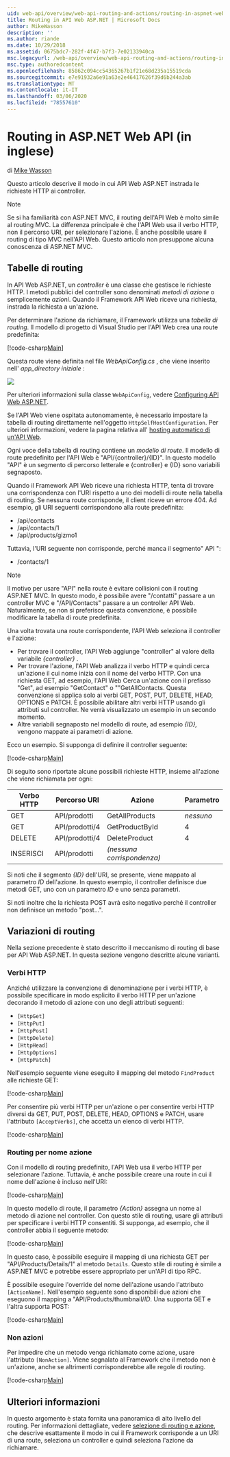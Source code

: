 ```yaml
---
uid: web-api/overview/web-api-routing-and-actions/routing-in-aspnet-web-api
title: Routing in API Web ASP.NET | Microsoft Docs
author: MikeWasson
description: ''
ms.author: riande
ms.date: 10/29/2018
ms.assetid: 0675bdc7-282f-4f47-b7f3-7e02133940ca
msc.legacyurl: /web-api/overview/web-api-routing-and-actions/routing-in-aspnet-web-api
msc.type: authoredcontent
ms.openlocfilehash: 85862c094cc54365267b1f21e68d235a15519cda
ms.sourcegitcommit: e7e91932a6e91a63e2e46417626f39d6b244a3ab
ms.translationtype: MT
ms.contentlocale: it-IT
ms.lasthandoff: 03/06/2020
ms.locfileid: "78557610"
---
```

# <a name="routing-in-aspnet-web-api"></a>Routing in ASP.NET Web API (in inglese)

di [Mike Wasson](https://github.com/MikeWasson)

Questo articolo descrive il modo in cui API Web ASP.NET instrada le richieste HTTP ai controller.

> [!NOTE]
> Se si ha familiarità con ASP.NET MVC, il routing dell'API Web è molto simile al routing MVC. La differenza principale è che l'API Web usa il verbo HTTP, non il percorso URI, per selezionare l'azione. È anche possibile usare il routing di tipo MVC nell'API Web. Questo articolo non presuppone alcuna conoscenza di ASP.NET MVC.

## <a name="routing-tables"></a>Tabelle di routing

In API Web ASP.NET, un *controller* è una classe che gestisce le richieste HTTP. I metodi pubblici del controller sono denominati *metodi di azione* o semplicemente *azioni*. Quando il Framework API Web riceve una richiesta, instrada la richiesta a un'azione.

Per determinare l'azione da richiamare, il Framework utilizza una *tabella di routing*. Il modello di progetto di Visual Studio per l'API Web crea una route predefinita:

[!code-csharp[Main](routing-in-aspnet-web-api/samples/sample1.cs)]

Questa route viene definita nel file *WebApiConfig.cs* , che viene inserito nell' *app\_directory iniziale* :

![](routing-in-aspnet-web-api/_static/image1.png)

Per ulteriori informazioni sulla classe `WebApiConfig`, vedere [Configuring API Web ASP.NET](../advanced/configuring-aspnet-web-api.md).

Se l'API Web viene ospitata autonomamente, è necessario impostare la tabella di routing direttamente nell'oggetto `HttpSelfHostConfiguration`. Per ulteriori informazioni, vedere la pagina relativa all' [hosting automatico di un'API Web](../older-versions/self-host-a-web-api.md).

Ogni voce della tabella di routing contiene un *modello di route*. Il modello di route predefinito per l'API Web è &quot;API/{controller}/{ID}&quot;. In questo modello &quot;API&quot; è un segmento di percorso letterale e {controller} e {ID} sono variabili segnaposto.

Quando il Framework API Web riceve una richiesta HTTP, tenta di trovare una corrispondenza con l'URI rispetto a uno dei modelli di route nella tabella di routing. Se nessuna route corrisponde, il client riceve un errore 404. Ad esempio, gli URI seguenti corrispondono alla route predefinita:

- /api/contacts
- /api/contacts/1
- /api/products/gizmo1

Tuttavia, l'URI seguente non corrisponde, perché manca il segmento&quot; API &quot;:

- /contacts/1

> [!NOTE]
> Il motivo per usare "API" nella route è evitare collisioni con il routing ASP.NET MVC. In questo modo, è possibile avere &quot;/contatti&quot; passare a un controller MVC e &quot;/API/Contacts&quot; passare a un controller API Web. Naturalmente, se non si preferisce questa convenzione, è possibile modificare la tabella di route predefinita.

Una volta trovata una route corrispondente, l'API Web seleziona il controller e l'azione:

- Per trovare il controller, l'API Web aggiunge &quot;controller&quot; al valore della variabile *{controller}* .
- Per trovare l'azione, l'API Web analizza il verbo HTTP e quindi cerca un'azione il cui nome inizia con il nome del verbo HTTP. Con una richiesta GET, ad esempio, l'API Web Cerca un'azione con il prefisso &quot;Get&quot;, ad esempio &quot;GetContact&quot; o &quot;&quot;GetAllContacts. Questa convenzione si applica solo ai verbi GET, POST, PUT, DELETE, HEAD, OPTIONS e PATCH. È possibile abilitare altri verbi HTTP usando gli attributi sul controller. Ne verrà visualizzato un esempio in un secondo momento.
- Altre variabili segnaposto nel modello di route, ad esempio *{ID},* vengono mappate ai parametri di azione.

Ecco un esempio. Si supponga di definire il controller seguente:

[!code-csharp[Main](routing-in-aspnet-web-api/samples/sample2.cs)]

Di seguito sono riportate alcune possibili richieste HTTP, insieme all'azione che viene richiamata per ogni:

| Verbo HTTP | Percorso URI | Azione | Parametro |
| --- | --- | --- | --- |
| GET | API/prodotti | GetAllProducts | *nessuno* |
| GET | API/prodotti/4 | GetProductById | 4 |
| DELETE | API/prodotti/4 | DeleteProduct | 4 |
| INSERISCI | API/prodotti | *(nessuna corrispondenza)* |  |

Si noti che il segmento *{ID}* dell'URI, se presente, viene mappato al parametro *ID* dell'azione. In questo esempio, il controller definisce due metodi GET, uno con un parametro *ID* e uno senza parametri.

Si noti inoltre che la richiesta POST avrà esito negativo perché il controller non definisce un metodo &quot;post...&quot;.

## <a name="routing-variations"></a>Variazioni di routing

Nella sezione precedente è stato descritto il meccanismo di routing di base per API Web ASP.NET. In questa sezione vengono descritte alcune varianti.

### <a name="http-verbs"></a>Verbi HTTP

Anziché utilizzare la convenzione di denominazione per i verbi HTTP, è possibile specificare in modo esplicito il verbo HTTP per un'azione decorando il metodo di azione con uno degli attributi seguenti:

- `[HttpGet]`
- `[HttpPut]`
- `[HttpPost]`
- `[HttpDelete]`
- `[HttpHead]`
- `[HttpOptions]`
- `[HttpPatch]`

Nell'esempio seguente viene eseguito il mapping del metodo `FindProduct` alle richieste GET:

[!code-csharp[Main](routing-in-aspnet-web-api/samples/sample3.cs)]

Per consentire più verbi HTTP per un'azione o per consentire verbi HTTP diversi da GET, PUT, POST, DELETE, HEAD, OPTIONS e PATCH, usare l'attributo `[AcceptVerbs]`, che accetta un elenco di verbi HTTP.

[!code-csharp[Main](routing-in-aspnet-web-api/samples/sample4.cs)]

<a id="routing_by_action_name"></a>
### <a name="routing-by-action-name"></a>Routing per nome azione

Con il modello di routing predefinito, l'API Web usa il verbo HTTP per selezionare l'azione. Tuttavia, è anche possibile creare una route in cui il nome dell'azione è incluso nell'URI:

[!code-csharp[Main](routing-in-aspnet-web-api/samples/sample5.cs)]

In questo modello di route, il parametro *{Action}* assegna un nome al metodo di azione nel controller. Con questo stile di routing, usare gli attributi per specificare i verbi HTTP consentiti. Si supponga, ad esempio, che il controller abbia il seguente metodo:

[!code-csharp[Main](routing-in-aspnet-web-api/samples/sample6.cs)]

In questo caso, è possibile eseguire il mapping di una richiesta GET per "API/Products/Details/1" al metodo `Details`. Questo stile di routing è simile a ASP.NET MVC e potrebbe essere appropriato per un'API di tipo RPC.

È possibile eseguire l'override del nome dell'azione usando l'attributo `[ActionName]`. Nell'esempio seguente sono disponibili due azioni che eseguono il mapping a &quot;API/Products/thumbnail/*ID*. Una supporta GET e l'altra supporta POST:

[!code-csharp[Main](routing-in-aspnet-web-api/samples/sample7.cs)]

### <a name="non-actions"></a>Non azioni

Per impedire che un metodo venga richiamato come azione, usare l'attributo `[NonAction]`. Viene segnalato al Framework che il metodo non è un'azione, anche se altrimenti corrisponderebbe alle regole di routing.

[!code-csharp[Main](routing-in-aspnet-web-api/samples/sample8.cs)]

## <a name="further-reading"></a>Ulteriori informazioni

In questo argomento è stata fornita una panoramica di alto livello del routing. Per informazioni dettagliate, vedere [selezione di routing e azione](routing-and-action-selection.md), che descrive esattamente il modo in cui il Framework corrisponde a un URI di una route, seleziona un controller e quindi seleziona l'azione da richiamare.
